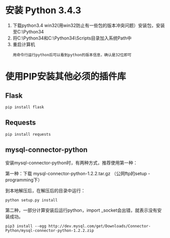 # 安装 Python 3.4.3

1. 下载python3.4 win32\(用win32防止有一些包的版本冲突问题）安装包，安装至C:\Python34
2. 将C:\Python34和C:\Python34\Scripts目录加入系统Path中
3. 重启计算机
   ```
   用命令行运行python后可以看到python的版本信息，确认是32位即可
   ```

# 使用PIP安装其他必须的插件库

## Flask

```
pip install flask
```

## Requests

```
pip install requests
```



## mysql-connector-python

安装mysql-connector-python时，有两种方式，推荐使用第一种：

第一种：下载 mysql-connector-python-1.2.2.tar.gz （公网ftp的setup - programming下）

到本地解压后，在解压后的目录中运行：

```
python setup.py install
```

第二种，一部分计算安装后运行python，import \_socket会出错，就表示没有安装成功。

```
pip3 install --egg http://dev.mysql.com/get/Downloads/Connector-Python/mysql-connector-python-1.2.2.zip
```




